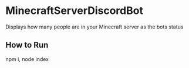 # MinecraftServerDiscordBot
Displays how many people are in your Minecraft server as the bots status


How to Run
--------------
npm i,
node index
